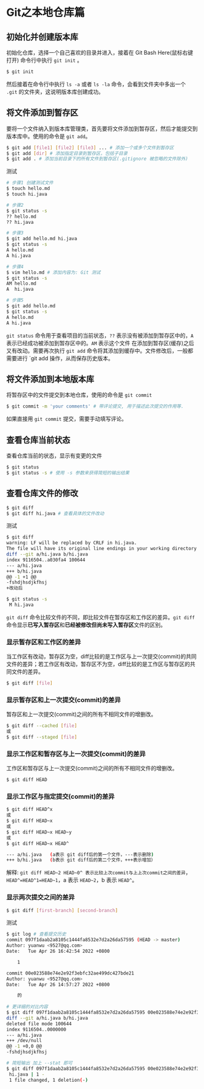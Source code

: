 # Git之本地仓库篇

## 初始化并创建版本库
初始化仓库，选择一个自己喜欢的目录并进入，接着在 Git Bash Here(鼠标右键打开) 命令行中执行 `git init` 。
```bash
$ git init
```
然后接着在命令行中执行 `ls -a` 或者 `ls -la` 命令，会看到文件夹中多出一个 `.git` 的文件夹，这说明版本库创建成功。

## 将文件添加到暂存区
要将一个文件纳入到版本库管理类，首先要将文件添加到暂存区，然后才能提交到版本库中。使用的命令是 `git add`。
```bash
$ git add [file1] [file2] [file3] ... # 添加一个或多个文件到暂存区
$ git add [dir] # 添加指定目录到暂存区，包括子目录
$ git add . # 添加当前目录下的所有文件到暂存区(.gitignore 被忽略的文件除外)
```
测试
```bash
# 步骤1 创建测试文件
$ touch hello.md
$ touch hi.java

# 步骤2
$ git status -s 
?? hello.md
?? hi.java

# 步骤3
$ git add hello.md hi.java
$ git status -s 
A hello.md
A hi.java

# 步骤4
$ vim hello.md # 添加内容为: Git 测试
$ git status -s
AM hello.md
A  hi.java

# 步骤5
$ git add hello.md
$ git status -s 
A hello.md
A hi.java

```
`git status` 命令用于查看项目的当前状态，`??` 表示没有被添加到暂存区中的，`A` 表示已经成功被添加到暂存区中的。`AM` 表示这个文件
在添加到暂存区(缓存)之后又有改动。需要再次执行 `git add` 命令将其添加到缓存中。文件修改后，一般都需要进行 `git add
操作，从而保存历史版本。

## 将文件添加到本地版本库
将暂存区中的文件提交到本地仓库，使用的命令是 `git commit`
```bash
$ git commit -m 'your comments' # 带评论提交, 用于描述此次提交的作用等.
```
如果直接用 `git commit` 提交，需要手动填写评论。

## 查看仓库当前状态
查看仓库当前的状态，显示有变更的文件
```bash
$ git status
$ git status -s # 使用 -s 参数来获得简短的输出结果
```

## 查看仓库文件的修改
```bash
$ git diff
$ git diff hi.java # 查看具体的文件改动
```
测试
```bash
$ git diff
warning: LF will be replaced by CRLF in hi.java.
The file will have its original line endings in your working directory
diff --git a/hi.java b/hi.java
index 9116504..a030fa4 100644
--- a/hi.java
+++ b/hi.java
@@ -1 +1 @@
-fshdjhsdjkfhsj
+改动后

$ git status -s
 M hi.java
```
`git diff` 命令比较文件的不同，即比较文件在暂存区和工作区的差异。`git diff` 命令显示**已写入暂存区**和**已经被修改但尚未写入暂存区**文件的区别。

### 显示暂存区和工作区的差异
当工作区有改动，暂存区为空，diff比较的是工作区与上一次提交(commit)的共同文件的差异；若工作区有改动，暂存区不为空，diff比较的是工作区与暂存区的共同文件的差异。
```bash
$ git diff [file]
```
### 显示暂存区和上一次提交(commit)的差异
暂存区和上一次提交(commit)之间的所有不相同文件的增删改。
```bash
$ git diff --cached [file]
或
$ git diff --staged [file]
```
### 显示工作区和暂存区与上一次提交(commit)的差异
工作区和暂存区与上一次提交(commit)之间的所有不相同文件的增删改。
```bash
$ git diff HEAD
```
### 显示工作区与指定提交(commit)的差异
```bash
$ git diff HEAD^x
或
$ git diff HEAD~x
或
$ git diff HEAD~x HEAD~y
或
$ git diff HEAD~x HEAD^

--- a/hi.java   (a表示 git diff后的第一个文件，---表示删除)
+++ b/hi.java   (b表示 git diff后的第二个文件，+++表示增加）

```
解释: `git diff HEAD~2 HEAD~0^ 表示比较上次commit与上上次commit之间的差异`，` HEAD^=HEAD^1=HEAD~1`，a 表示 `HEAD~2`，b 表示 `HEAD^`。


### 显示两次提交之间的差异
```bash
$ git diff [first-branch] [second-branch]
```
测试
```bash
$ git log # 查看提交历史
commit 097f1daab2a8105c1444fa8532e7d2a26da57595 (HEAD -> master)
Author: yuanwu <9527@qq.com>
Date:   Tue Apr 26 16:42:54 2022 +0800

    1

commit 00e023588e74e2e92f3ebfc32ae499dc427bde21
Author: yuanwu <9527@qq.com>
Date:   Tue Apr 26 14:57:27 2022 +0800

    的
    
# 更详细的对比内容    
$ git diff 097f1daab2a8105c1444fa8532e7d2a26da57595 00e023588e74e2e92f3ebfc32ae499dc427bde21
diff --git a/hi.java b/hi.java
deleted file mode 100644
index 9116504..0000000
--- a/hi.java
+++ /dev/null
@@ -1 +0,0 @@
-fshdjhsdjkfhsj

# 简短输出 加上 --stat 即可
$ git diff 097f1daab2a8105c1444fa8532e7d2a26da57595 00e023588e74e2e92f3ebfc32ae499dc427bde21 --stat
 hi.java | 1 -
 1 file changed, 1 deletion(-)
```

